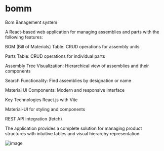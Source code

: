 # bomm
Bom Banagement system

A React-based web application for managing assemblies and parts with the following features:

BOM (Bill of Materials) Table: CRUD operations for assembly units

Parts Table: CRUD operations for individual parts

Assembly Tree Visualization: Hierarchical view of assemblies and their components

Search Functionality: Find assemblies by designation or name

Material UI Components: Modern and responsive interface

Key Technologies
React.js with Vite

Material-UI for styling and components

REST API integration (fetch)

The application provides a complete solution for managing product structures with intuitive tables and visual hierarchy representation.

![image](https://github.com/user-attachments/assets/5c2620e5-ef44-44ef-99dc-786912c7dd71)
